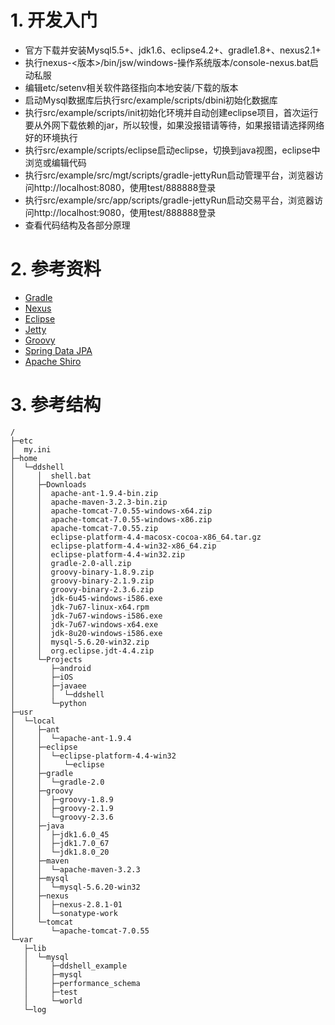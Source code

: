 # 1. 开发入门

- 官方下载并安装Mysql5.5+、jdk1.6、eclipse4.2+、gradle1.8+、nexus2.1+
- 执行nexus-<版本>/bin/jsw/windows-操作系统版本/console-nexus.bat启动私服
- 编辑etc/setenv相关软件路径指向本地安装/下载的版本
- 启动Mysql数据库后执行src/example/scripts/dbini初始化数据库
- 执行src/example/scripts/init初始化环境并自动创建eclipse项目，首次运行要从外网下载依赖的jar，所以较慢，如果没报错请等待，如果报错请选择网络好的环境执行
- 执行src/example/scripts/eclipse启动eclipse，切换到java视图，eclipse中浏览或编辑代码
- 执行src/example/src/mgt/scripts/gradle-jettyRun启动管理平台，浏览器访问http://localhost:8080，使用test/888888登录
- 执行src/example/src/app/scripts/gradle-jettyRun启动交易平台，浏览器访问http://localhost:9080，使用test/888888登录
- 查看代码结构及各部分原理

# 2. 参考资料
- [Gradle](http://www.gradle.org/)
- [Nexus](http://www.sonatype.org/nexus/)
- [Eclipse](http://download.eclipse.org/eclipse/downloads/)
- [Jetty](http://www.gradle.org/docs/current/userguide/userguide_single.html#jetty_plugin)
- [Groovy](http://groovy.codehaus.org/)
- [Spring Data JPA](https://www.ibm.com/developerworks/cn/opensource/os-cn-spring-jpa/)
- [Apache Shiro](https://www.ibm.com/developerworks/cn/java/j-lo-shiro/)

# 3. 参考结构
    /
    ├─etc
    │  my.ini
    ├─home
    │  └─ddshell
    │     │  shell.bat
    │     ├─Downloads
    │     │  apache-ant-1.9.4-bin.zip
    │     │  apache-maven-3.2.3-bin.zip
    │     │  apache-tomcat-7.0.55-windows-x64.zip
    │     │  apache-tomcat-7.0.55-windows-x86.zip
    │     │  apache-tomcat-7.0.55.zip
    │     │  eclipse-platform-4.4-macosx-cocoa-x86_64.tar.gz
    │     │  eclipse-platform-4.4-win32-x86_64.zip
    │     │  eclipse-platform-4.4-win32.zip
    │     │  gradle-2.0-all.zip
    │     │  groovy-binary-1.8.9.zip
    │     │  groovy-binary-2.1.9.zip
    │     │  groovy-binary-2.3.6.zip
    │     │  jdk-6u45-windows-i586.exe
    │     │  jdk-7u67-linux-x64.rpm
    │     │  jdk-7u67-windows-i586.exe
    │     │  jdk-7u67-windows-x64.exe
    │     │  jdk-8u20-windows-i586.exe
    │     │  mysql-5.6.20-win32.zip
    │     │  org.eclipse.jdt-4.4.zip
    │     └─Projects
    │        ├─android
    │        ├─iOS
    │        ├─javaee
    │        │  └─ddshell
    │        └─python
    ├─usr
    │  └─local
    │     ├─ant
    │     │  └─apache-ant-1.9.4
    │     ├─eclipse
    │     │  └─eclipse-platform-4.4-win32
    │     │     └─eclipse
    │     ├─gradle
    │     │  └─gradle-2.0
    │     ├─groovy
    │     │  ├─groovy-1.8.9
    │     │  ├─groovy-2.1.9
    │     │  └─groovy-2.3.6
    │     ├─java
    │     │  ├─jdk1.6.0_45
    │     │  ├─jdk1.7.0_67
    │     │  └─jdk1.8.0_20
    │     ├─maven
    │     │  └─apache-maven-3.2.3
    │     ├─mysql
    │     │  └─mysql-5.6.20-win32
    │     ├─nexus
    │     │  ├─nexus-2.8.1-01
    │     │  └─sonatype-work
    │     └─tomcat
    │        └─apache-tomcat-7.0.55
    └─var
       ├─lib
       │  └─mysql
       │     ├─ddshell_example
       │     ├─mysql
       │     ├─performance_schema
       │     ├─test
       │     └─world
       └─log
